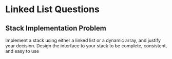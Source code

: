 # Linked List Questions

## Stack Implementation Problem

Implement a stack using either a linked list or a dynamic array, and justify your decision. Design the interface to your stack to be complete, consistent, and easy to use
